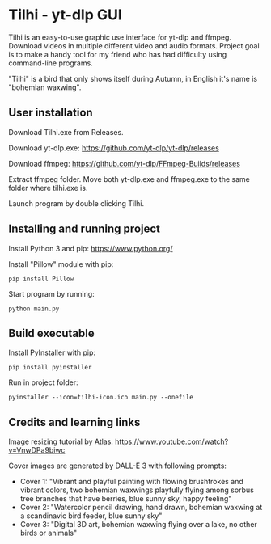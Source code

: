 # Tilhi - yt-dlp GUI

Tilhi is an easy-to-use graphic use interface for yt-dlp and ffmpeg. Download videos in multiple different video and audio formats. Project goal is to make a handy tool for my friend who has had difficulty using command-line programs.

"Tilhi" is a bird that only shows itself during Autumn, in English it's name is "bohemian waxwing".

## User installation

Download Tilhi.exe from Releases.

Download yt-dlp.exe: https://github.com/yt-dlp/yt-dlp/releases

Download ffmpeg: https://github.com/yt-dlp/FFmpeg-Builds/releases

Extract ffmpeg folder. Move both yt-dlp.exe and ffmpeg.exe to the same folder where tilhi.exe is.

Launch program by double clicking Tilhi.

## Installing and running project

Install Python 3 and pip: https://www.python.org/

Install "Pillow" module with pip:

```
pip install Pillow
```

Start program by running:

```
python main.py
```

## Build executable

Install PyInstaller with pip:

```
pip install pyinstaller
```

Run in project folder:

```
pyinstaller --icon=tilhi-icon.ico main.py --onefile
```

## Credits and learning links

Image resizing tutorial by Atlas: https://www.youtube.com/watch?v=VnwDPa9biwc

Cover images are generated by DALL-E 3 with following prompts:

- Cover 1: "Vibrant and playful painting with flowing brushtrokes and vibrant colors, two bohemian waxwings playfully flying among sorbus tree branches that have berries, blue sunny sky, happy feeling"
- Cover 2: "Watercolor pencil drawing, hand drawn, bohemian waxwing at a scandinavic bird feeder, blue sunny sky"
- Cover 3: "Digital 3D art, bohemian waxwing flying over a lake, no other birds or animals"
